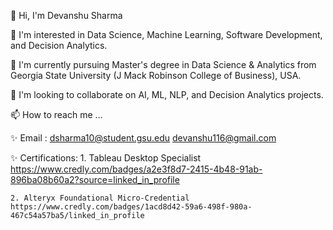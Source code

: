 👋 Hi, I'm Devanshu Sharma

👀 I'm interested in Data Science, Machine Learning, Software Development, and Decision Analytics.

🌱 I'm currently pursuing Master's degree in Data Science & Analytics from Georgia State University (J Mack Robinson College of Business), USA.

💞️ I'm looking to collaborate on AI, ML, NLP, and Decision Analytics projects.

📫 How to reach me ...

✨ Email : dsharma10@student.gsu.edu 
           devanshu116@gmail.com

✨  Certifications:
    1. Tableau Desktop Specialist https://www.credly.com/badges/a2e3f8d7-2415-4b48-91ab-896ba08b60a2?source=linked_in_profile
    
    2. Alteryx Foundational Micro-Credential https://www.credly.com/badges/1acd8d42-59a6-498f-980a-467c54a57ba5/linked_in_profile
